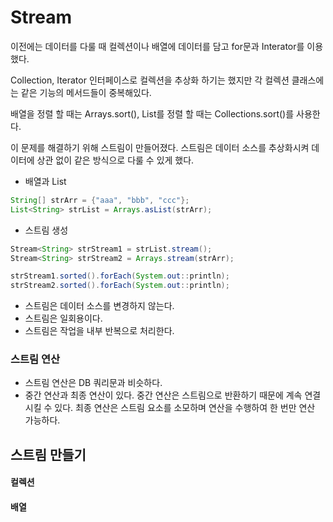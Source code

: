 # Stream

이전에는 데이터를 다룰 때 컬렉션이나 배열에 데이터를 담고 for문과 Interator를 이용했다.

Collection, Iterator 인터페이스로 컬렉션을 추상화 하기는 했지만 
각 컬렉션 클래스에는 같은 기능의 메서드들이 중복해있다. 

배열을 정렬 할 때는 Arrays.sort(), List를 정렬 할 때는 Collections.sort()를 사용한다.

이 문제를 해결하기 위해 스트림이 만들어졌다. 스트림은 데이터 소스를 추상화시켜 데이터에 상관 없이 같은 방식으로 다룰 수 있게 했다.

- 배열과 List
```java
String[] strArr = {"aaa", "bbb", "ccc"};
List<String> strList = Arrays.asList(strArr);
```

- 스트림 생성
```java
Stream<String> strStream1 = strList.stream();
Stream<String> strStream2 = Arrays.stream(strArr); 
```

```java
strStream1.sorted().forEach(System.out::println);
strStream2.sorted().forEach(System.out::println);
```

- 스트림은 데이터 소스를 변경하지 않는다.
- 스트림은 일회용이다.
- 스트림은 작업을 내부 반복으로 처리한다.

### 스트림 연산
- 스트림 연산은 DB 쿼리문과 비슷하다.
- 중간 연산과 최종 연산이 있다. 중간 연산은 스트림으로 반환하기 때문에 계속 연결시킬 수 있다. 최종 연산은 스트림 요소를 소모하며 연산을 수행하여 
한 번만 연산 가능하다.
  

## 스트림 만들기

#### 컬렉션

#### 배열 